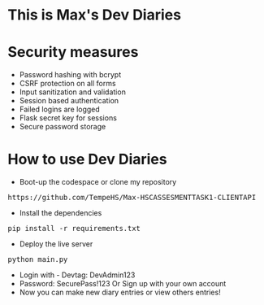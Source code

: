 # This is Max's Dev Diaries

# Security measures

- Password hashing with bcrypt
- CSRF protection on all forms
- Input sanitization and validation
- Session based authentication
- Failed logins are logged
- Flask secret key for sessions
- Secure password storage

# How to use Dev Diaries

- Boot-up the codespace or clone my repository
<pre>https://github.com/TempeHS/Max-HSCASSESMENTTASK1-CLIENTAPI</pre>
- Install the dependencies
<pre>pip install -r requirements.txt</pre>
- Deploy the live server
<pre>python main.py</pre>
- Login with - Devtag: DevAdmin123
- Password: SecurePass!123
  Or Sign up with your own account
- Now you can make new diary entries or view others entries!
